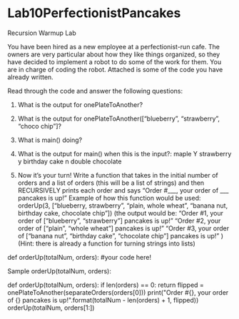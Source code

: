 # Lab10PerfectionistPancakes
Recursion Warmup Lab

You have been hired as a new employee at a perfectionist-run cafe. The owners are very particular about how they like things organized, so they have decided to implement a robot to do some of the work for them. You are in charge of coding the robot. Attached is some of the code you have already written.

Read through the code and answer the following questions:

1. What is the output for onePlateToAnother?

2. What is the output for onePlateToAnother([“blueberry”, “strawberry”, “choco chip”]?

3. What is main() doing?
	
4. What is the output for main() when this is the input?:
maple
Y
strawberry 
y 
birthday cake
n 
double chocolate



5. Now it’s your turn! Write a function that takes in the initial number of orders and a list of orders (this will be a list of strings) and then RECURSIVELY prints each order and says “Order #___, your order of ___ pancakes is up!”
Example of how this function would be used: orderUp(3, [“blueberry, strawberry”, “plain, whole wheat”, “banana nut, birthday cake, chocolate chip”])
(the output would be:
“Order #1, your order of [“blueberry”, “strawberry”] pancakes is up!”
“Order #2, your order of [“plain”, “whole wheat”] pancakes is up!”
“Order #3, your order of [“banana nut”, “birthday cake”, “chocolate chip”] pancakes is up!” )
(Hint: there is already a function for turning strings into lists)
	
def orderUp(totalNum, orders):
	#your code here!

Sample orderUp(totalNum, orders):

def orderUp(totalNum, orders):
    if len(orders) == 0:
        return
    flipped = onePlateToAnother(separateOrders(orders[0]))
    print("Order #{}, your order of {} pancakes is up!".format(totalNum - len(orders) + 1, flipped))
    orderUp(totalNum, orders[1:])
